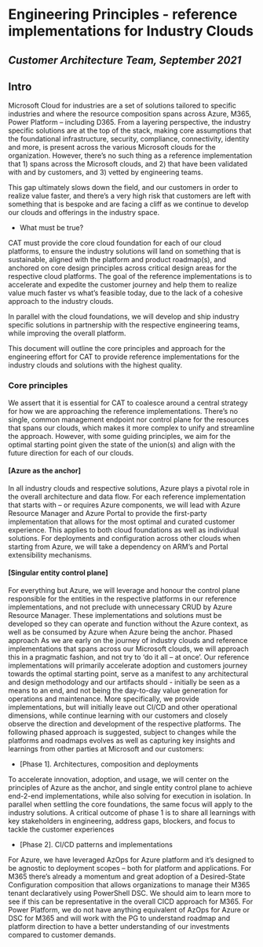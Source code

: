 # Engineering Principles - reference implementations for Industry Clouds

## *Customer Architecture Team, September 2021*

## Intro

Microsoft Cloud for industries are a set of solutions tailored to specific industries and where the resource composition spans across Azure, M365, Power Platform – including D365.
From a layering perspective, the industry specific solutions are at the top of the stack, making core assumptions that the foundational infrastructure, security, compliance, connectivity, identity and more, is present across the various Microsoft clouds for the organization. 
However, there’s no such thing as a reference implementation that 1) spans across the Microsoft clouds, and 2) that have been validated with and by customers, and 3) vetted by engineering teams.

This gap ultimately slows down the field, and our customers in order to realize value faster, and there’s a very high risk that customers are left with something that is bespoke and are facing a cliff as we continue to develop our clouds and offerings in the industry space.

* What must be true?

CAT must provide the core cloud foundation for each of our cloud platforms, to ensure the industry solutions will land on something that is sustainable, aligned with the platform and product roadmap(s), and anchored on core design principles across critical design areas for the respective cloud platforms.
The goal of the reference implementations is to accelerate and expedite the customer journey and help them to realize value much faster vs what’s feasible today, due to the lack of a cohesive approach to the industry clouds.

In parallel with the cloud foundations, we will develop and ship industry specific solutions in partnership with the respective engineering teams, while improving the overall platform.

This document will outline the core principles and approach for the engineering effort for CAT to provide reference implementations for the industry clouds and solutions with the highest quality.

### Core principles

We assert that it is essential for CAT to coalesce around a central strategy for how we are approaching the reference implementations.
There’s no single, common management endpoint nor control plane for the resources that spans our clouds, which makes it more complex to unify and streamline the approach. However, with some guiding principles, we aim for the optimal starting point given the state of the union(s) and align with the future direction for each of our clouds.

#### [Azure as the anchor]

In all industry clouds and respective solutions, Azure plays a pivotal role in the overall architecture and data flow. For each reference implementation that starts with – or requires Azure components, we will lead with Azure Resource Manager and Azure Portal to provide the first-party implementation that allows for the most optimal and curated customer experience. This applies to both cloud foundations as well as individual solutions. For deployments and configuration across other clouds when starting from Azure, we will take a dependency on ARM’s and Portal extensibility mechanisms.

#### [Singular entity control plane]

For everything but Azure, we will leverage and honour the control plane responsible for the entities in the respective platforms in our reference implementations, and not preclude with unnecessary CRUD by Azure Resource Manager. These implementations and solutions must be developed so they can operate and function without the Azure context, as well as be consumed by Azure when Azure being the anchor.
Phased approach
As we are early on the journey of industry clouds and reference implementations that spans across our Microsoft clouds, we will approach this in a pragmatic fashion, and not try to ‘do it all – at once’.
Our reference implementations will primarily accelerate adoption and customers journey towards the optimal starting point, serve as a manifest to any architectural and design methodology and our artifacts should - initially be seen as a means to an end, and not being the day-to-day value generation for operations and maintenance. More specifically, we provide implementations, but will initially leave out CI/CD and other operational dimensions, while continue learning with our customers and closely observe the direction and development of the respective platforms.
The following phased approach is suggested, subject to changes while the platforms and roadmaps evolves as well as capturing key insights and learnings from other parties at Microsoft and our customers:

* [Phase 1]. Architectures, composition and deployments

To accelerate innovation, adoption, and usage, we will center on the principles of Azure as the anchor, and single entity control plane to achieve end-2-end implementations, while also solving for execution in isolation. In parallel when settling the core foundations, the same focus will apply to the industry solutions.
A critical outcome of phase 1 is to share all learnings with key stakeholders in engineering, address gaps, blockers, and focus to tackle the customer experiences

* [Phase 2]. CI/CD patterns and implementations

For Azure, we have leveraged AzOps for Azure platform and it’s designed to be agnostic to deployment scopes – both for platform and applications. For M365 there’s already a momentum and great adoption of a Desired-State Configuration composition that allows organizations to manage their M365 tenant declaratively using PowerShell DSC. We should aim to learn more to see if this can be representative in the overall CICD approach for M365. For Power Platform, we do not have anything equivalent of AzOps for Azure or DSC for M365 and will work with the PG to understand roadmap and platform direction to have a better understanding of our investments compared to customer demands.
